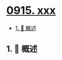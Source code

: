 # [0915. xxx](https://github.com/Tdahuyou/TNotes.leetcode/tree/main/notes/0915.%20xxx)

<!-- region:toc -->

- [1. 📝 概述](#1--概述)

<!-- endregion:toc -->

## 1. 📝 概述
